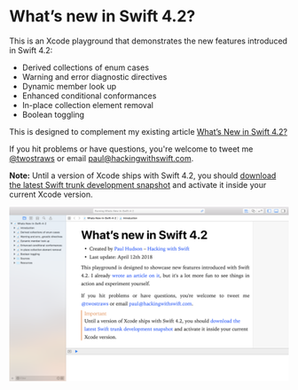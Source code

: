 # What’s new in Swift 4.2?

This is an Xcode playground that demonstrates the new features introduced in Swift 4.2: 

* Derived collections of enum cases
* Warning and error diagnostic directives
* Dynamic member look up
* Enhanced conditional conformances
* In-place collection element removal
* Boolean toggling

This is designed to complement my existing article [What’s New in Swift 4.2?](https://www.hackingwithswift.com/articles/77/whats-new-in-swift-4-2)

If you hit problems or have questions, you're welcome to tweet me [@twostraws](https://twitter.com/twostraws) or email <paul@hackingwithswift.com>.

**Note:** Until a version of Xcode ships with Swift 4.2, you should [download the latest Swift trunk development snapshot](https://swift.org/blog/4-2-release-process/) and activate it inside your current Xcode version.

![Screenshot of Xcode 9.3 running this playground.](playground-screenshot.png)

